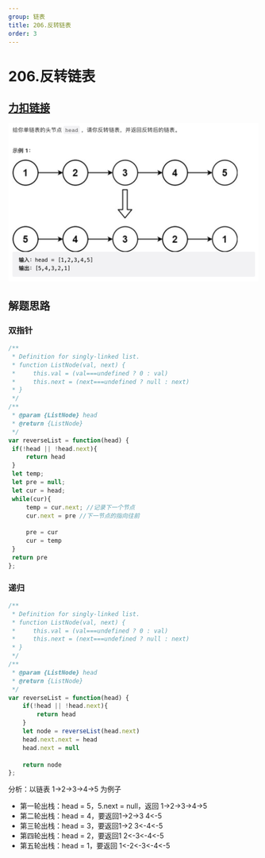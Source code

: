 ```yaml
---
group: 链表
title: 206.反转链表
order: 3
---
```

# 206.反转链表
## [力扣链接](https://leetcode.cn/problems/reverse-linked-list/)

![1](../../public/images/206.png)

## 解题思路
### 双指针
```javascript
/**
 * Definition for singly-linked list.
 * function ListNode(val, next) {
 *     this.val = (val===undefined ? 0 : val)
 *     this.next = (next===undefined ? null : next)
 * }
 */
/**
 * @param {ListNode} head
 * @return {ListNode}
 */
var reverseList = function(head) {
 if(!head || !head.next){
     return head
 }
 let temp; 
 let pre = null;
 let cur = head;
 while(cur){
     temp = cur.next; //记录下一个节点
     cur.next = pre //下一节点的指向往前

     pre = cur     
     cur = temp
 }
 return pre
};
```
### 递归
```javascript
/**
 * Definition for singly-linked list.
 * function ListNode(val, next) {
 *     this.val = (val===undefined ? 0 : val)
 *     this.next = (next===undefined ? null : next)
 * }
 */
/**
 * @param {ListNode} head
 * @return {ListNode}
 */
var reverseList = function(head) {
    if(!head || !head.next){
        return head
    }
    let node = reverseList(head.next)
    head.next.next = head
    head.next = null
    
    return node
};
```
分析：以链表 1->2->3->4->5 为例子
- 第一轮出栈：head = 5，5.next = null，返回 1->2->3->4->5
- 第二轮出栈：head = 4，要返回1->2->3 4<-5
- 第三轮出栈：head = 3，要返回1->2 3<-4<-5
- 第四轮出栈：head = 2，要返回1 2<-3<-4<-5
- 第五轮出栈：head = 1，要返回 1<-2<-3<-4<-5